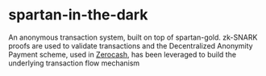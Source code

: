 # spartan-in-the-dark
An anonymous transaction system, built on top of spartan-gold. zk-SNARK proofs are used to validate transactions and the Decentralized Anonymity Payment scheme, used in [Zerocash](https://ieeexplore.ieee.org/abstract/document/6956581), has been leveraged to build the underlying transaction flow mechanism
